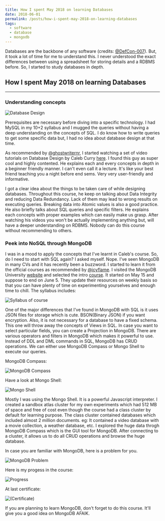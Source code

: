 ```yaml
---
title: How I spent May 2018 on learning Databases
date: 2018-06-01
permalink: /posts/how-i-spent-may-2018-on-learning-databases
tags:
  - software
  - database
  - mongodb
---
```


Databases are the backbone of any software (credits: [@DefCon-007](https://github.com/DefCon-007)). But, it took a lot of time for me to understand this. I never understood the exact differences between using a spreadsheet for storing details and a RDBMS before. So, I started to study databases in depth.

## How I spent May 2018 on learning Databases
---
### Understanding concepts
![Database Design](https://raw.githubusercontent.com/themousepotato/themousepotato.github.io/master/images/database-design.png)


Prerequisites are necessary before diving into a specific technology. I had MySQL in my 10+2 syllabus and I mugged the queries without having a deep understanding on the concepts of SQL. I do know how to write queries to get some specific data but, I had no idea about database design at that time.

As recommended by [@ghostwriternr](https://github.com/ghostwriternr/), I started watching a set of video tutorials on Database Design by Caleb Curry [here](https://www.youtube.com/watch?v=e7Pr1VgPK4w&index=1&list=PLlTjty5ceOnd-sCYEHlFO0JRg2liaFvxv). I found this guy as super cool and highly contented. He explains each and every concepts in depth in a beginner friendly manner. I can't even call it a lecture. It's like your best friend teaching you a night before end sems. Very very user-friendly and informative.

I got a clear idea about the things to be taken care of while designing databases. Throughout this course, he keep on talking about Data Integrity and reducing Data Redundancy. Lack of them may lead to wrong results on executing queries. Breaking data into Atomic values is also a good practice. He also briefly talks about SQL queries and specific filters. He explains each concepts with proper examples which can easily make us grasp. After watching his videos you won't be actually implementing anything but, will have a deeper understanding on RDBMS. Nobody can do this course without recommending to others.

### Peek into NoSQL through MongoDB
I was in a mood to apply the concepts that I've learnt in Caleb's course. So, do I need to start with SQL again? I asked myself. Nope. I've seen MongoDB in many CVs and it has recently been a buzzword. I started to learn it from the official courses as recommended by [@icyflame](https://github.com/icyflame). I visited the MongoDB University [website](https://university.mongodb.com/) and selected the intro [course](https://university.mongodb.com/mercury/M001/2018_May). It started on May 15 and suppose to end on June 5. They update their resources on weekly basis so that you can have plenty of time on experimenting yourselves and enough time to chill. The syllabus includes:

![Syllabus of course](https://raw.githubusercontent.com/themousepotato/themousepotato.github.io/master/images/mongo-syllabus.png)


One of the major differences that I've found in MongoDB with SQL is it uses JSON files for storage which is cute. BSON(Binary JSON) if you want encryption. Also, it is not necessary for a database to have a fixed schema. This one will throw away the concepts of Views in SQL. In case you want to select particular fields, you can create a Projection in MongoDB. There are various operators and filters in MongoDB which makes it powerful to use. Instead of DDL and DML commands in SQL, MongoDB has CRUD operations. We can either use MongoDB Compass or Mongo Shell to execute our queries.

MongoDB Compass:

![MongoDB Compass](https://raw.githubusercontent.com/themousepotato/themousepotato.github.io/master/images/mongodb-compass.png)


Have a look at Mongo Shell:

![Mongo Shell](https://raw.githubusercontent.com/themousepotato/themousepotato.github.io/master/images/mongo-shell.png)


Mostly I was using the Mongo Shell. It is a powerful Javascript interpreter. I created a sandbox atlas cluster for my own experiments which had 512 MB of space and free of cost even though the course had a class cluster by default for learning purpose. The class cluster contained databases which included almost 2 million documents. eg: It contained a video database with a movie collection, a weather database, etc. I explored the huge data throgh MongoDB Compass which is the GUI tool for MongoDB. After connecting to a cluster, it allows us to do all CRUD operations and browse the huge database.

In case you are familiar with MongoDB, here is a problem for you.

![MongoDB Problem](https://raw.githubusercontent.com/themousepotato/themousepotato.github.io/master/images/mongo-problem.png)


Here is my progess in the course:

![Progress](https://raw.githubusercontent.com/themousepotato/themousepotato.github.io/master/images/mongo-progress.png)

At last certificate:

![(Certificate)](https://raw.githubusercontent.com/themousepotato/themousepotato.github.io/master/images/mongo-certificate.png)

If you are planning to learn MongoDB, don't forget to do this course. It'll give you a good idea on MongoDB AFAIK.

